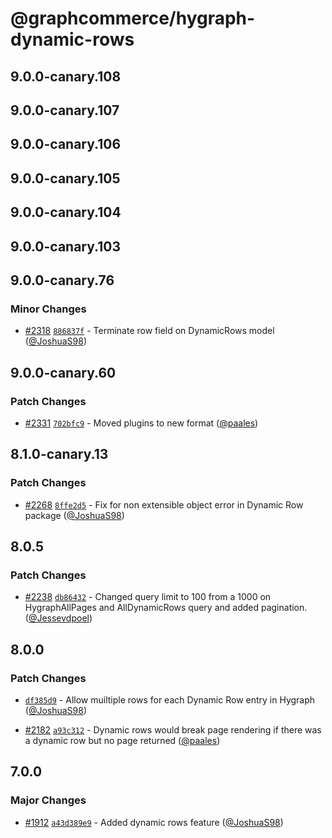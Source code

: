 # @graphcommerce/hygraph-dynamic-rows

## 9.0.0-canary.108

## 9.0.0-canary.107

## 9.0.0-canary.106

## 9.0.0-canary.105

## 9.0.0-canary.104

## 9.0.0-canary.103

## 9.0.0-canary.76

### Minor Changes

- [#2318](https://github.com/graphcommerce-org/graphcommerce/pull/2318) [`886837f`](https://github.com/graphcommerce-org/graphcommerce/commit/886837ff44d95404512716dbb9b2272c38b9ad27) - Terminate row field on DynamicRows model ([@JoshuaS98](https://github.com/JoshuaS98))

## 9.0.0-canary.60

### Patch Changes

- [#2331](https://github.com/graphcommerce-org/graphcommerce/pull/2331) [`702bfc9`](https://github.com/graphcommerce-org/graphcommerce/commit/702bfc93566c9745546988e57988431d5d4d8cb0) - Moved plugins to new format ([@paales](https://github.com/paales))

## 8.1.0-canary.13

### Patch Changes

- [#2268](https://github.com/graphcommerce-org/graphcommerce/pull/2268) [`8ffe2d5`](https://github.com/graphcommerce-org/graphcommerce/commit/8ffe2d5d1b040797ee4987d7740de5fdeadd4f72) - Fix for non extensible object error in Dynamic Row package ([@JoshuaS98](https://github.com/JoshuaS98))

## 8.0.5

### Patch Changes

- [#2238](https://github.com/graphcommerce-org/graphcommerce/pull/2238) [`db86432`](https://github.com/graphcommerce-org/graphcommerce/commit/db864324277fd5fb680c66eaa87d211cd7be4905) - Changed query limit to 100 from a 1000 on HygraphAllPages and AllDynamicRows query and added pagination. ([@Jessevdpoel](https://github.com/Jessevdpoel))

## 8.0.0

### Patch Changes

- [`df385d9`](https://github.com/graphcommerce-org/graphcommerce/commit/df385d9a2e724715e0f08cc13b1bef6748b38b82) - Allow muiltiple rows for each Dynamic Row entry in Hygraph ([@JoshuaS98](https://github.com/JoshuaS98))

- [#2182](https://github.com/graphcommerce-org/graphcommerce/pull/2182) [`a93c312`](https://github.com/graphcommerce-org/graphcommerce/commit/a93c312b9d6e0d6cc102b49cc3ad02953200a1f6) - Dynamic rows would break page rendering if there was a dynamic row but no page returned ([@paales](https://github.com/paales))

## 7.0.0

### Major Changes

- [#1912](https://github.com/graphcommerce-org/graphcommerce/pull/1912) [`a43d389e9`](https://github.com/graphcommerce-org/graphcommerce/commit/a43d389e956fe69b73238b12c98c781b7044e4bb) - Added dynamic rows feature ([@JoshuaS98](https://github.com/JoshuaS98))
